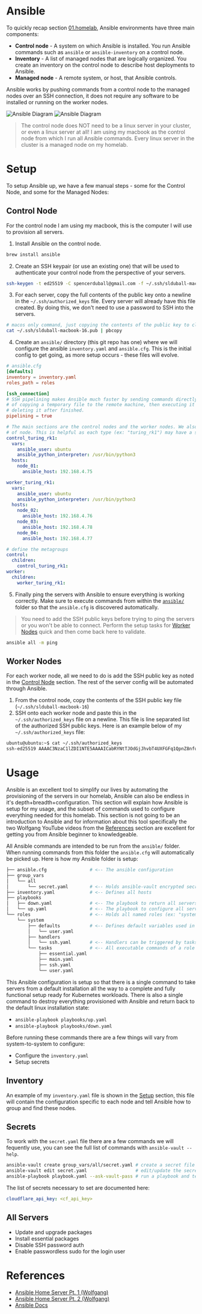 # Ansible

To quickly recap section [01.homelab](./01.homelab.md), Ansible environments have three main components:

- **Control node** - A system on which Ansible is installed. You run Ansible commands such as `ansible` or `ansible-inventory` on a control node.
- **Inventory** - A list of managed nodes that are logically organized. You create an inventory on the control node to describe host deployments to Ansible.
- **Managed node** - A remote system, or host, that Ansible controls.

Ansible works by pushing commands from a control node to the managed nodes over an SSH connection, it does not require any software to be installed or running on the worker nodes.

![Ansible Diagram](./files/01.homelab.md/ansible_diagram.light.svg#gh-light-mode-only)
![Ansible Diagram](./files/01.homelab.md/ansible_diagram.dark.svg#gh-dark-mode-only)

> The control node does NOT need to be a linux server in your cluster, or even a linux server at all! I am using my macbook as the control node from which I run all Ansible commands. Every linux server in the cluster is a managed node on my homelab.

# Setup

To setup Ansible up, we have a few manual steps - some for the Control Node, and some for the Managed Nodes:

## Control Node

For the control node I am using my macbook, this is the computer I will use to provision all servers.

1. Install Ansible on the control node.

```bash
brew install ansible
```

2. Create an SSH keypair (or use an existing one) that will be used to authenticate your control node from the perspective of your servers.

```bash
ssh-keygen -t ed25519 -C spencerduball@gmail.com -f ~/.ssh/slduball-macbook-16
```

3. For each server, copy the full contents of the public key onto a newline in the `~/.ssh/authorized_keys` file. Every server will already have this file created. By doing this, we don't need to use a password to SSH into the servers.

```bash
# macos only command, just copying the contents of the public key to clipboard
cat ~/.ssh/slduball-macbook-16.pub | pbcopy
```

4. Create an `ansible/` directory (this git repo has one) where we will configure the ansible `inventory.yaml` and `ansible.cfg`. This is the initial config to get going, as more setup occurs - these files will evolve.

```toml
# ansible.cfg
[defaults]
inventory = inventory.yaml
roles_path = roles

[ssh_connection]
# SSH pipelining makes Ansible much faster by sending commands directly over SSH instead
# of copying a temporary file to the remote machine, then executing it via SSH, and then
# deleting it after finished.
pipelining = true
```

```yaml
# The main sections are the control nodes and the worker nodes. We also specify the type
# of node. This is helpful as each type (ex: "turing_rk1") may have a specific ISA and OS.
control_turing_rk1:
  vars:
    ansible_user: ubuntu
    ansible_python_interpreter: /usr/bin/python3
  hosts:
    node_01:
      ansible_host: 192.168.4.75

worker_turing_rk1:
  vars:
    ansible_user: ubuntu
    ansible_python_interpreter: /usr/bin/python3
  hosts:
    node_02:
      ansible_host: 192.168.4.76
    node_03:
      ansible_host: 192.168.4.78
    node_04:
      ansible_host: 192.168.4.77

# define the metagroups
control:
  children:
    control_turing_rk1:
worker:
  children:
    worker_turing_rk1:
```

5. Finally ping the servers with Ansible to ensure everything is working correctly. Make sure to execute commands from within the [`ansible/`](/ansible/) folder so that the `ansible.cfg` is discovered automatically.

> You need to add the SSH public keys before trying to ping the servers or you won't be able to connect. Perform the setup tasks for [Worker Nodes](#worker-nodes) quick and then come back here to validate.

```bash
ansible all -m ping
```

## Worker Nodes

For each worker node, all we need to do is add the SSH public key as noted in the [Control Node](#control-node) section. The rest of the server config will be automated through Ansible.

1. From the control node, copy the contents of the SSH public key file (`~/.ssh/slduball-macbook-16`)
2. SSH onto each worker node and paste this in the `~/.ssh/authorized_keys` file on a newline. This file is line separated list of the authorized SSH public keys. Here is an example below of my `~/.ssh/authorized_keys` file:

```bash
ubuntu@ubuntu:~$ cat ~/.ssh/authorized_keys
ssh-ed25519 AAAAC3NzaC1lZDI1NTE5AAAAICabRYNtTJOdGjJhvbT4UXFGFq1QpnZ8nfuTYYjMYZUI slduball-macbook-16
```

# Usage

Ansible is an excellent tool to simplify our lives by automating the provisioning of the servers in our homelab, Ansible can also be endless in it's depth+breadth+configuration. This section will explain how Ansible is setup for my usage, and the subset of commands used to configure everything needed for this homelab. This section is not going to be an introduction to Ansible and for information about this tool specifically the two Wolfgang YouTube videos from the [References](#references) section are excellent for getting you from Ansible beginner to knowledgeable.

All Ansible commands are intended to be run from the `ansible/` folder. When running commands from this folder the `ansible.cfg` will automatically be picked up. Here is how my Ansible folder is setup:

```bash
├── ansible.cfg                # <-- The ansible configuration
├── group_vars
│   └── all
│       └── secret.yaml        # <-- Holds ansible-vault encrypted secrets for "all" nodes
├── inventory.yaml             # <-- Defines all hosts
├── playbooks
│   ├── down.yaml              # <-- The playbook to return all servers back to default
│   └── up.yaml                # <-- The playbook to configure all servers
└── roles                      # <-- Holds all named roles (ex: "system") used in playbooks
    └── system
        ├── defaults           # <-- Defines default variables used in tasks
        │   └── user.yaml
        ├── handlers
        │   └── ssh.yaml       # <-- Handlers can be triggered by tasks
        └── tasks              # <-- All executable commands of a role
            ├── essential.yaml
            ├── main.yaml
            ├── ssh.yaml
            └── user.yaml
```

This Ansible configuration is setup so that there is a single command to take servers from a default installation all the way to a complete and fully functional setup ready for Kubernetes workloads. There is also a single command to destroy everything provisioned with Ansible and return back to the default linux installation state:

- `ansible-playbook playbooks/up.yaml`
- `ansible-playbook playbooks/down.yaml`

Before running these commands there are a few things will vary from system-to-system to configure:

- Configure the `inventory.yaml`
- Setup secrets

## Inventory

An example of my `inventory.yaml` file is shown in the [Setup](#setup) section, this file will contain the configuration specific to each node and tell Ansible how to group and find these nodes.

## Secrets

To work with the `secret.yaml` file there are a few commands we will fequently use, you can see the full list of commands with `ansible-vault --help`.

```bash
ansible-vault create group_vars/all/secret.yaml # create a secret file
ansible-vault edit secret.yaml                  # edit/update the secret file (will ask for password)
ansible-playbook playbook.yaml --ask-vault-pass # run a playbook and tell ansible to ask us for the vault password
```

The list of secrets necessary to set are documented here:

```yaml
cloudflare_api_key: <cf_api_key>
```

## All Servers

- Update and upgrade packages
- Install essential packages
- Disable SSH password auth
- Enable passwordless sudo for the login user

# References

- [Ansible Home Server Pt. 1 (Wolfgang)](https://www.youtube.com/watch?v=Z7p9-m4cimg)
- [Ansible Home Server Pt. 2 (Wolfgang)](https://www.youtube.com/watch?v=SvcOwBFLVLM)
- [Ansible Docs](https://docs.ansible.com/ansible/latest/getting_started/index.html)
